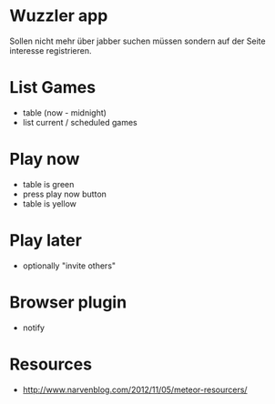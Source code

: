 # Wuzzler app

Sollen nicht mehr über jabber suchen müssen sondern auf der Seite interesse registrieren. 

# List Games
* table (now - midnight)
* list current / scheduled games

# Play now
* table is green
* press play now button
* table is yellow

# Play later
* optionally "invite others"

# Browser plugin
* notify 


# Resources
*  http://www.narvenblog.com/2012/11/05/meteor-resourcers/
